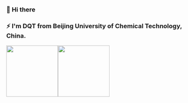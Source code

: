 ### 👋 Hi there 
### ⚡ I'm DQT from Beijing University of Chemical Technology, China.

<!--
Here are some ideas to get you started:

- 🔭 I’m currently working on ...
- 🌱 I’m currently learning ...
- 👯 I’m looking to collaborate on ...
- 🤔 I’m looking for help with ...
- 💬 Ask me about ...
- 📫 How to reach me: ...
- 😄 Pronouns: ...
- ⚡ Fun fact: ...
-->


<img align="" height="137px" src="https://github-readme-stats.vercel.app/api?username=noob-dqt&hide_title=true&hide_border=true&show_icons=true&include_all_commits=true&line_height=21&bg_color=0,EC6C6C,FFD479,FFFC79,73FA79&theme=graywhite&locale=cn" /><img align="" height="137px" src="https://github-readme-stats.vercel.app/api/top-langs/?username=LetMeFly666&hide_title=true&hide_border=true&layout=compact&bg_color=0,73FA79,73FDFF,D783FF&theme=graywhite&locale=cn" />
<!-- 编码时长统计表 -->
<a href="https://codestats.net/users/%E6%8C%87%E9%97%B4%E7%90%86%E6%83%B3">
</a>

<!-- 黑色仓库引导 -->
<!--
-->
